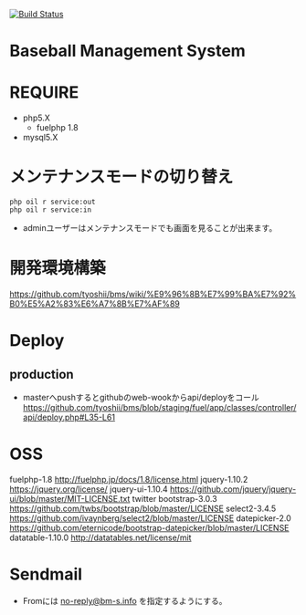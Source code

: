 [![Build Status](https://travis-ci.org/tyoshii/bms.svg)](https://travis-ci.org/tyoshii/bms)

Baseball Management System
==========================

# REQUIRE

* php5.X
    * fuelphp 1.8
* mysql5.X

# メンテナンスモードの切り替え
```
php oil r service:out
php oil r service:in
```

* adminユーザーはメンテナンスモードでも画面を見ることが出来ます。

# 開発環境構築

https://github.com/tyoshii/bms/wiki/%E9%96%8B%E7%99%BA%E7%92%B0%E5%A2%83%E6%A7%8B%E7%AF%89

# Deploy

## production

* masterへpushするとgithubのweb-wookからapi/deployをコール
https://github.com/tyoshii/bms/blob/staging/fuel/app/classes/controller/api/deploy.php#L35-L61

# OSS

fuelphp-1.8 http://fuelphp.jp/docs/1.8/license.html
jquery-1.10.2 https://jquery.org/license/
jquery-ui-1.10.4 https://github.com/jquery/jquery-ui/blob/master/MIT-LICENSE.txt
twitter bootstrap-3.0.3 https://github.com/twbs/bootstrap/blob/master/LICENSE
select2-3.4.5 https://github.com/ivaynberg/select2/blob/master/LICENSE
datepicker-2.0 https://github.com/eternicode/bootstrap-datepicker/blob/master/LICENSE 
datatable-1.10.0 http://datatables.net/license/mit

# Sendmail

* Fromには no-reply@bm-s.info を指定するようにする。
